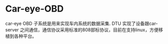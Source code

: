 # Car-eye-OBD
car-eye OBD 子系统是用来实现车内系统的数据采集.
DTU 实现了设备跟car-server 之间通信，通信协议采用标准的808部标协议，目前在支持linux，方便移植到各种平台。
